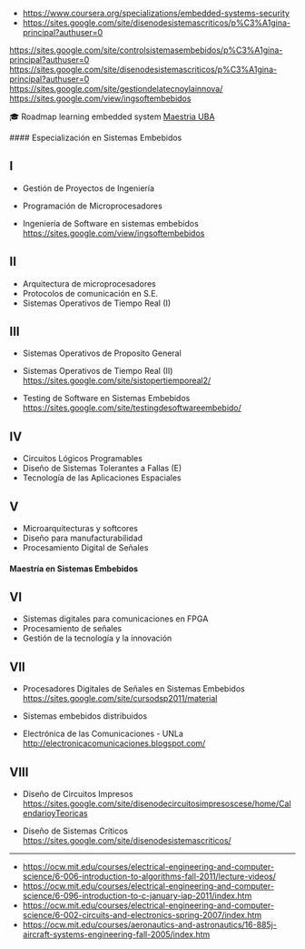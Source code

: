 
- https://www.coursera.org/specializations/embedded-systems-security
- https://sites.google.com/site/disenodesistemascriticos/p%C3%A1gina-principal?authuser=0

https://sites.google.com/site/controlsistemasembebidos/p%C3%A1gina-principal?authuser=0
https://sites.google.com/site/disenodesistemascriticos/p%C3%A1gina-principal?authuser=0
https://sites.google.com/site/gestiondelatecnoylainnova/
https://sites.google.com/view/ingsoftembebidos

🎓 Roadmap learning embedded system [Maestria UBA](http://laboratorios.fi.uba.ar/lse/maestria.html)

\#### Especialización en Sistemas Embebidos 

## I 
* Gestión de Proyectos de Ingeniería 
* Programación de Microprocesadores

* Ingeniería de Software en sistemas embebidos
https://sites.google.com/view/ingsoftembebidos

## II
* Arquitectura de microprocesadores
* Protocolos de comunicación en S.E.
* Sistemas Operativos de Tiempo Real (I)

## III
* Sistemas Operativos de Proposito General
* Sistemas Operativos de Tiempo Real (II)
https://sites.google.com/site/sistopertiemporeal2/

* Testing de Software en Sistemas Embebidos
https://sites.google.com/site/testingdesoftwareembebido/

## IV
* Circuitos Lógicos Programables
* Diseño de Sistemas Tolerantes a Fallas (E)
* Tecnología de las Aplicaciones Espaciales

## V
* Microarquitecturas y softcores
* Diseño para manufacturabilidad
* Procesamiento Digital de Señales 

#### Maestría en Sistemas Embebidos
## VI 
* Sistemas digitales para comunicaciones en FPGA
* Procesamiento de señales
* Gestión de la tecnología y la innovación

## VII
* Procesadores Digitales de Señales en Sistemas Embebidos 
https://sites.google.com/site/cursodsp2011/material

* Sistemas embebidos distribuidos

* Electrónica de las Comunicaciones - UNLa
http://electronicacomunicaciones.blogspot.com/

## VIII
* Diseño de Circuitos Impresos
https://sites.google.com/site/disenodecircuitosimpresoscese/home/CalendarioyTeoricas

* Diseño de Sistemas Críticos
https://sites.google.com/site/disenodesistemascriticos/

___________

- https://ocw.mit.edu/courses/electrical-engineering-and-computer-science/6-006-introduction-to-algorithms-fall-2011/lecture-videos/
- https://ocw.mit.edu/courses/electrical-engineering-and-computer-science/6-096-introduction-to-c-january-iap-2011/index.htm
- https://ocw.mit.edu/courses/electrical-engineering-and-computer-science/6-002-circuits-and-electronics-spring-2007/index.htm
- https://ocw.mit.edu/courses/aeronautics-and-astronautics/16-885j-aircraft-systems-engineering-fall-2005/index.htm
